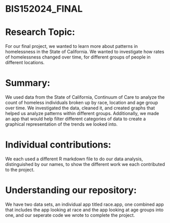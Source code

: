 # BIS152024_FINAL

# Research Topic:

For our final project, we wanted to learn more about patterns in homelessness in the State of California. We wanted to investigate how rates of homelessness changed over time, for different groups of people in different locations.

# Summary:

We used data from the State of California, Continuum of Care to analyze the count of homeless individuals broken up by race, location and age group over time. We investigated the data, cleaned it, and created graphs that helped us analyze patterns within different groups. Additionally, we made an app that would help filter different categories of data to create a graphical representation of the trends we looked into.

# Individual contributions:

We each used a different R markdown file to do our data analysis, distinguished by our names, to show the different work we each contributed to the project.

# Understanding our repository:

We have two data sets, an individual app titled race.app, one combined app that includes the app looking at race and the app looking at age groups into one, and our seperate code we wrote to complete the project.
